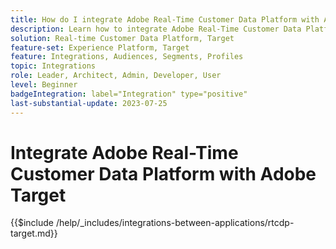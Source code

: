 ```yaml
---
title: How do I integrate Adobe Real-Time Customer Data Platform with Adobe Target?
description: Learn how to integrate Adobe Real-Time Customer Data Platform with Adobe Target. 
solution: Real-time Customer Data Platform, Target
feature-set: Experience Platform, Target
feature: Integrations, Audiences, Segments, Profiles
topic: Integrations
role: Leader, Architect, Admin, Developer, User
level: Beginner
badgeIntegration: label="Integration" type="positive"
last-substantial-update: 2023-07-25
---
```


# Integrate Adobe Real-Time Customer Data Platform with Adobe Target

{{$include /help/_includes/integrations-between-applications/rtcdp-target.md}}
